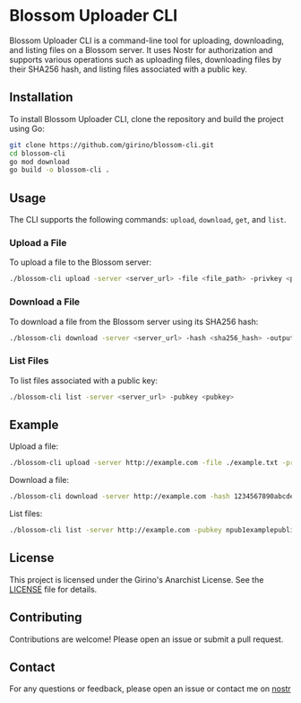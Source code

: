 # Blossom Uploader CLI

Blossom Uploader CLI is a command-line tool for uploading, downloading, and listing files on a Blossom server. It uses Nostr for authorization and supports various operations such as uploading files, downloading files by their SHA256 hash, and listing files associated with a public key.

## Installation

To install Blossom Uploader CLI, clone the repository and build the project using Go:

```sh
git clone https://github.com/girino/blossom-cli.git
cd blossom-cli
go mod download
go build -o blossom-cli .
```

## Usage

The CLI supports the following commands: `upload`, `download`, `get`, and `list`.

### Upload a File

To upload a file to the Blossom server:

```sh
./blossom-cli upload -server <server_url> -file <file_path> -privkey <private_key>
```

### Download a File

To download a file from the Blossom server using its SHA256 hash:

```sh
./blossom-cli download -server <server_url> -hash <sha256_hash> -output <output_file>
```

### List Files

To list files associated with a public key:

```sh
./blossom-cli list -server <server_url> -pubkey <pubkey>
```

## Example

Upload a file:

```sh
./blossom-cli upload -server http://example.com -file ./example.txt -privkey nsec1exampleprivatekey
```

Download a file:

```sh
./blossom-cli download -server http://example.com -hash 1234567890abcdef -output ./downloaded.txt
```

List files:

```sh
./blossom-cli list -server http://example.com -pubkey npub1examplepublickey
```

## License

This project is licensed under the Girino's Anarchist License. See the [LICENSE](https://girino.org/license) file for details.

## Contributing

Contributions are welcome! Please open an issue or submit a pull request.

## Contact

For any questions or feedback, please open an issue or contact me on [nostr](nostr:npub18lav8fkgt8424rxamvk8qq4xuy9n8mltjtgztv2w44hc5tt9vets0hcfsz)